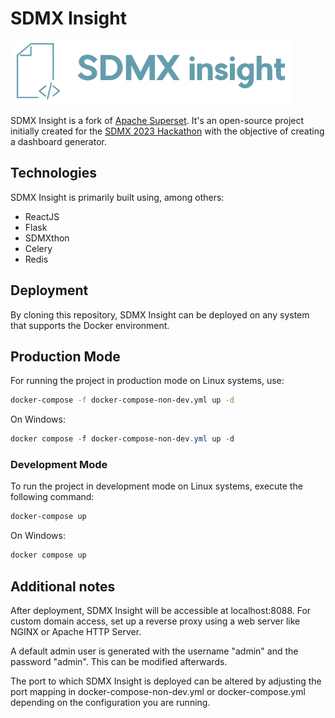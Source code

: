 # SDMX Insight

![SDMX Insight Logo](superset-frontend/src/assets/images/logo.png)

SDMX Insight is a fork of [Apache Superset](https://github.com/apache/superset). It's an open-source project initially created for the [SDMX 2023 Hackathon](https://www.sdmx2023.org/hackathon) with the objective of creating a dashboard generator.

## Technologies

SDMX Insight is primarily built using, among others:
  - ReactJS 
  - Flask
  - SDMXthon
  - Celery
  - Redis

## Deployment

By cloning this repository, SDMX Insight can be deployed on any system that supports the Docker  environment.



## Production Mode

For running the project in production mode on Linux systems, use:

```bash
docker-compose -f docker-compose-non-dev.yml up -d
```

On Windows:

```powershell
docker compose -f docker-compose-non-dev.yml up -d
```

### Development Mode
To run the project in development mode on Linux systems, execute the following command:

```bash
docker-compose up
```
On Windows:

```powershell
docker compose up
```

## Additional notes

After deployment, SDMX Insight will be accessible at localhost:8088. For custom domain access, set up a reverse proxy using a web server like NGINX or Apache HTTP Server.

A default admin user is generated with the username "admin" and the password "admin". This can be modified afterwards.

The port to which SDMX Insight is deployed can be altered by adjusting the port mapping in docker-compose-non-dev.yml or docker-compose.yml depending on the configuration you are running.

